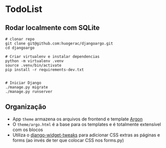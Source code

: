 # TodoList

## Rodar localmente com SQLite

```
# clonar repo
git clone git@github.com:huogerac/djangoargo.git
cd djangoargo

# Criar virtualenv e instalar dependencias
python -m virtualenv .venv
source .venv/bin/activate
pip install -r requirements-dev.txt


# Iniciar Django
./manage.py migrate
./manage.py runserver

```


## Organização

- App `theme` armazena os arquivos de frontend e template [Argon](https://demos.creative-tim.com/argon-design-system/docs/getting-started/overview.html)
- O `theme/argo.html` é a base para os templates e é totalmente extensível com os blocos
- Utiliza o [django-widget-tweaks](https://github.com/jazzband/django-widget-tweaks) para adicionar CSS extras as páginas e forms (ao invés de ter que colocar CSS nos forms.py)

